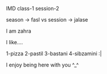 <!-- @format -->

IMD class-1 session-2

season -> fasl
vs
session -> jalase

I am zahra

I like....

1-pizza
2-pastil
3-bastani
4-sibzamini :|

I enjoy being here with you ^_^
